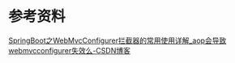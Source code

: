 











# 参考资料

[SpringBoot之WebMvcConfigurer拦截器的常用使用详解_aop会导致webmvcconfigurer失效么-CSDN博客](https://blog.csdn.net/JAVA_MHH/article/details/120651297)

